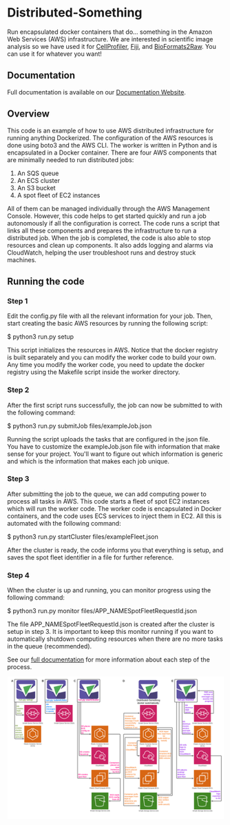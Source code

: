 # Distributed-Something
Run encapsulated docker containers that do... something in the Amazon Web Services (AWS) infrastructure.
We are interested in scientific image analysis so we have used it for [CellProfiler](https://github.com/CellProfiler/Distributed-CellProfiler), [Fiji](https://github.com/CellProfiler/Distributed-Fiji), and [BioFormats2Raw](https://github.com/CellProfiler/Distributed-OmeZarrMaker).
You can use it for whatever you want!

## Documentation
Full documentation is available on our [Documentation Website](https://distributedscience.github.io/Distributed-Something).

## Overview

This code is an example of how to use AWS distributed infrastructure for running anything Dockerized.
The configuration of the AWS resources is done using boto3 and the AWS CLI.
The worker is written in Python and is encapsulated in a Docker container.
There are four AWS components that are minimally needed to run distributed jobs:


1. An SQS queue
2. An ECS cluster
3. An S3 bucket
4. A spot fleet of EC2 instances


All of them can be managed individually through the AWS Management Console.
However, this code helps to get started quickly and run a job autonomously if all the configuration is correct.
The code runs a script that links all these components and prepares the infrastructure to run a distributed job.
When the job is completed, the code is also able to stop resources and clean up components.
It also adds logging and alarms via CloudWatch, helping the user troubleshoot runs and destroy stuck machines.

## Running the code

### Step 1
Edit the config.py file with all the relevant information for your job.
Then, start creating the basic AWS resources by running the following script:

 $ python3 run.py setup

This script initializes the resources in AWS.
Notice that the docker registry is built separately and you can modify the worker code to build your own.
Any time you modify the worker code, you need to update the docker registry using the Makefile script inside the worker directory.

### Step 2
After the first script runs successfully, the job can now be submitted to with the following command:

 $ python3 run.py submitJob files/exampleJob.json

Running the script uploads the tasks that are configured in the json file.  
You have to customize the exampleJob.json file with information that make sense for your project.
You'll want to figure out which information is generic and which is the information that makes each job unique.

### Step 3
After submitting the job to the queue, we can add computing power to process all tasks in AWS.
This code starts a fleet of spot EC2 instances which will run the worker code.
The worker code is encapsulated in Docker containers, and the code uses ECS services to inject them in EC2.
All this is automated with the following command:

 $ python3 run.py startCluster files/exampleFleet.json

After the cluster is ready, the code informs you that everything is setup, and saves the spot fleet identifier in a file for further reference.

### Step 4
When the cluster is up and running, you can monitor progress using the following command:

 $ python3 run.py monitor files/APP_NAMESpotFleetRequestId.json

The file APP_NAMESpotFleetRequestId.json is created after the cluster is setup in step 3.
It is important to keep this monitor running if you want to automatically shutdown computing resources when there are no more tasks in the queue (recommended).

See our [full documentation](https://distributedscience.github.io/Distributed-Something) for more information about each step of the process.

![Distributed-Something](documentation/DS-documentation/images/Distributed-Something_chronological_overview.png)

